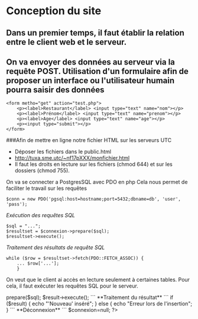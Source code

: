 # Conception du site

## Dans un premier temps, il faut établir la relation entre le client web et le serveur.
## On va envoyer des données au serveur via la requête POST. Utilisation d'un formulaire afin de proposer un interface ou l'utilisateur humain pourra saisir des données

```
<form metho="get" action="test.php">
	<p><label>Restaurant</label> <input type="text" name="nom"></p>
	<p><label>Prénom</label> <input type="text" name="prenom"></p>
	<p><label>Age</label> <input type="text" name="age"></p>
	<p><input type="submit"></p>
</form>
```


###Afin de mettre en ligne notre fichier HTML sur les serveurs UTC
- Déposer les fichiers dans le public.html
- http://tuxa.sme.utc/~nf17pXXX/monfichier.html
- Il faut les droits en lecture sur les fichiers (chmod 644) et sur les dossiers (chmod 755).

On va se connecter a PostgresSQL avec PDO en php
Cela nous permet de faciliter le travail sur les requêtes

```
$conn = new PDO('pgsql:host=hostname;port=5432;dbname=db', 'user', 'pass');
```

*Exécution des requêtes SQL*

```
$sql = "...";
$resultset = $connexion->prepare($sql);
$resultset->execute();
```
*Traitement des résultats de requête SQL*
```
while ($row = $resultset->fetch(PDO::FETCH_ASSOC)) {
	... $row['...'];
	}

```


On veut que le client ai accès en lecture seulement à certaines tables. Pour cela, il faut exécuter les requêtes SQL pour le serveur.

<?php

**Connexion**
```
$connexion = new PDO('pgsql:host=localhost;port=5432;dbname=test', 'test', 'test');
```

**Préparation et exécution de la requête**
```
$sql = "INSERT INTO medicament (nom) VALUES ('Nouveau')";
$result = $connexion->prepare($sql);
$result->execute();
```


**Traitement du résultat**
```
if ($result) {
  echo "'Nouveau' inséré";
}
else {
  echo "Erreur lors de l'insertion";
}
```
**Déconnexion**

```
$connexion=null;
?>
```
